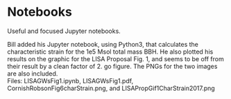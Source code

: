# Notebooks
Useful and focused Jupyter notebooks.

Bill added his Jupyter notebook, using Python3, that calculates the characteristic strain for the 1e5 Msol total mass BBH.  He also plotted his results on the graphic for the LISA Proposal Fig. 1, and seems to be off from their result by a clean factor of 2.  go figure.  The PNGs for the two images are also included.<br>
Files:  LISAGWsFig1.ipynb, LISAGWsFig1.pdf, CornishRobsonFig6charStrain.png, and LISAPropGif1CharStrain2017.png





